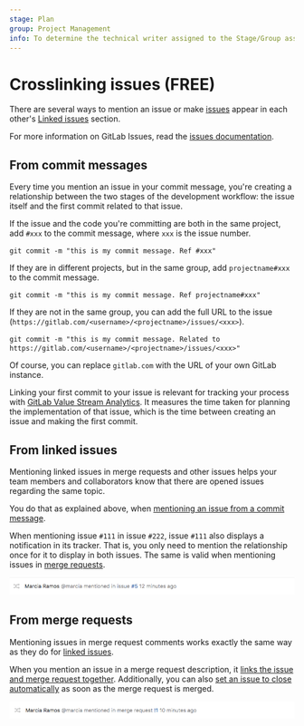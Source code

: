 ```yaml
---
stage: Plan
group: Project Management
info: To determine the technical writer assigned to the Stage/Group associated with this page, see https://about.gitlab.com/handbook/engineering/ux/technical-writing/#assignments
---
```


# Crosslinking issues **(FREE)**

There are several ways to mention an issue or make [issues](index.md) appear in each other's
[Linked issues](related_issues.md) section.

For more information on GitLab Issues, read the [issues documentation](index.md).

## From commit messages

Every time you mention an issue in your commit message, you're creating
a relationship between the two stages of the development workflow: the
issue itself and the first commit related to that issue.

If the issue and the code you're committing are both in the same project,
add `#xxx` to the commit message, where `xxx` is the issue number.

```shell
git commit -m "this is my commit message. Ref #xxx"
```

If they are in different projects, but in the same group,
add `projectname#xxx` to the commit message.

```shell
git commit -m "this is my commit message. Ref projectname#xxx"
```

If they are not in the same group, you can add the full URL to the issue
(`https://gitlab.com/<username>/<projectname>/issues/<xxx>`).

```shell
git commit -m "this is my commit message. Related to https://gitlab.com/<username>/<projectname>/issues/<xxx>"
```

Of course, you can replace `gitlab.com` with the URL of your own GitLab instance.

Linking your first commit to your issue is relevant
for tracking your process with [GitLab Value Stream Analytics](https://about.gitlab.com/stages-devops-lifecycle/value-stream-analytics/).
It measures the time taken for planning the implementation of that issue,
which is the time between creating an issue and making the first commit.

## From linked issues

Mentioning linked issues in merge requests and other issues helps your team members and
collaborators know that there are opened issues regarding the same topic.

You do that as explained above, when [mentioning an issue from a commit message](#from-commit-messages).

When mentioning issue `#111` in issue `#222`, issue `#111` also displays a notification
in its tracker. That is, you only need to mention the relationship once for it to
display in both issues. The same is valid when mentioning issues in [merge requests](#from-merge-requests).

![issue mentioned in issue](img/mention_in_issue.png)

## From merge requests

Mentioning issues in merge request comments works exactly the same way as
they do for [linked issues](#from-linked-issues).

When you mention an issue in a merge request description, it
[links the issue and merge request together](#from-linked-issues). Additionally,
you can also [set an issue to close automatically](managing_issues.md#closing-issues-automatically)
as soon as the merge request is merged.

![issue mentioned in MR](img/mention_in_merge_request.png)
